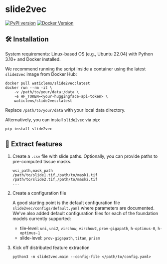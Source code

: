 # slide2vec

[![PyPI version](https://img.shields.io/pypi/v/slide2vec?label=pypi&logo=pypi&color=3776AB)](https://pypi.org/project/slide2vec/)
[![Docker Version](https://img.shields.io/docker/v/waticlems/slide2vec?sort=semver&label=docker&logo=docker&color=2496ED)](https://hub.docker.com/r/waticlems/slide2vec)


## 🛠️ Installation

System requirements: Linux-based OS (e.g., Ubuntu 22.04) with Python 3.10+ and Docker installed.

We recommend running the script inside a container using the latest `slide2vec` image from Docker Hub:

```shell
docker pull waticlems/slide2vec:latest
docker run --rm -it \
    -v /path/to/your/data:/data \
    -e HF_TOKEN=<your-huggingface-api-token> \
    waticlems/slide2vec:latest
```

Replace `/path/to/your/data` with your local data directory.

Alternatively, you can install `slide2vec` via pip:

```shell
pip install slide2vec
```

## 🚀 Extract features

1. Create a `.csv` file with slide paths. Optionally, you can provide paths to pre-computed tissue masks.

    ```csv
    wsi_path,mask_path
    /path/to/slide1.tif,/path/to/mask1.tif
    /path/to/slide2.tif,/path/to/mask2.tif
    ...
    ```

2. Create a configuration file

   A good starting point is the default configuration file `slide2vec/configs/default.yaml` where parameters are documented.<br>
   We've also added default configuration files for each of the foundation models currently supported:
   - tile-level: `uni`, `uni2`, `virchow`, `virchow2`, `prov-gigapath`, `h-optimus-0`, `h-optimus-1`
   - slide-level: `prov-gigapath`, `titan`, `prism`


3. Kick off distributed feature extraction

    ```shell
    python3 -m slide2vec.main --config-file </path/to/config.yaml>
    ```